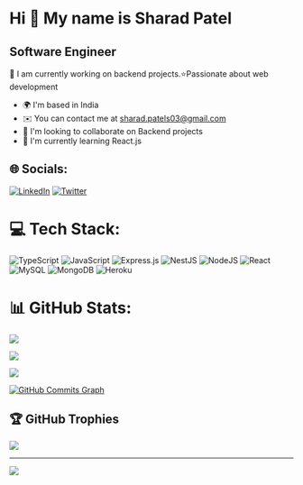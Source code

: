 Hi 👋 My name is Sharad Patel
===============================
Software Engineer
-----------------------

🔭 I am currently working on backend projects.⭐Passionate about web development

* 🌍  I'm based in India
* ✉️  You can contact me at [sharad.patels03@gmail.com](mailto:sharad.patels03@gmail.com)
* 🤝  I'm looking to collaborate on Backend projects<br>
* 🧠  I'm currently learning React.js<br>



## 🌐 Socials:
[![LinkedIn](https://img.shields.io/badge/LinkedIn-%230077B5.svg?logo=linkedin&logoColor=white)](https://linkedin.com/in/sharad-patel03) [![Twitter](https://img.shields.io/badge/Twitter-%231DA1F2.svg?logo=Twitter&logoColor=white)](https://twitter.com/Sharad003) 

# 💻 Tech Stack:
![TypeScript](https://img.shields.io/badge/typescript-%23007ACC.svg?style=for-the-badge&logo=typescript&logoColor=white) ![JavaScript](https://img.shields.io/badge/javascript-%23323330.svg?style=for-the-badge&logo=javascript&logoColor=%23F7DF1E) ![Express.js](https://img.shields.io/badge/express.js-%23404d59.svg?style=for-the-badge&logo=express&logoColor=%2361DAFB) ![NestJS](https://img.shields.io/badge/nestjs-%23E0234E.svg?style=for-the-badge&logo=nestjs&logoColor=white) ![NodeJS](https://img.shields.io/badge/node.js-6DA55F?style=for-the-badge&logo=node.js&logoColor=white) ![React](https://img.shields.io/badge/react-%2320232a.svg?style=for-the-badge&logo=react&logoColor=%2361DAFB) ![MySQL](https://img.shields.io/badge/mysql-%2300f.svg?style=for-the-badge&logo=mysql&logoColor=white) ![MongoDB](https://img.shields.io/badge/MongoDB-%234ea94b.svg?style=for-the-badge&logo=mongodb&logoColor=white) ![Heroku](https://img.shields.io/badge/heroku-%23430098.svg?style=for-the-badge&logo=heroku&logoColor=white)
# 📊 GitHub Stats:

![](https://github-readme-stats.vercel.app/api?username=Sharadp303&theme=dark&hide_border=true&include_all_commits=false&count_private=false)<br/>

![](https://github-readme-streak-stats.herokuapp.com/?user=Sharadp303&theme=dark&hide_border=true)<br/>

![](https://github-readme-stats.vercel.app/api/top-langs/?username=Sharadp303&theme=dark&hide_border=true&include_all_commits=false&count_private=false&layout=compact)

<a href="http://www.github.com/Sharadp303"><img src="https://github-readme-activity-graph.cyclic.app/graph?username=Sharadp303&bg_color=000000&color=ffffff&line=0891b2&point=ffffff&area_color=000000&area=true&hide_border=true&custom_title=GitHub%20Commits%20Graph" alt="GitHub Commits Graph" /></a>


## 🏆 GitHub Trophies
![](https://github-profile-trophy.vercel.app/?username=Sharadp303&theme=nord&no-frame=true&no-bg=true&margin-w=4)

---
[![](https://visitcount.itsvg.in/api?id=Sharadp303&icon=8&color=1)](https://visitcount.itsvg.in)

<!-- Proudly created with GPRM ( https://gprm.itsvg.in ) -->
